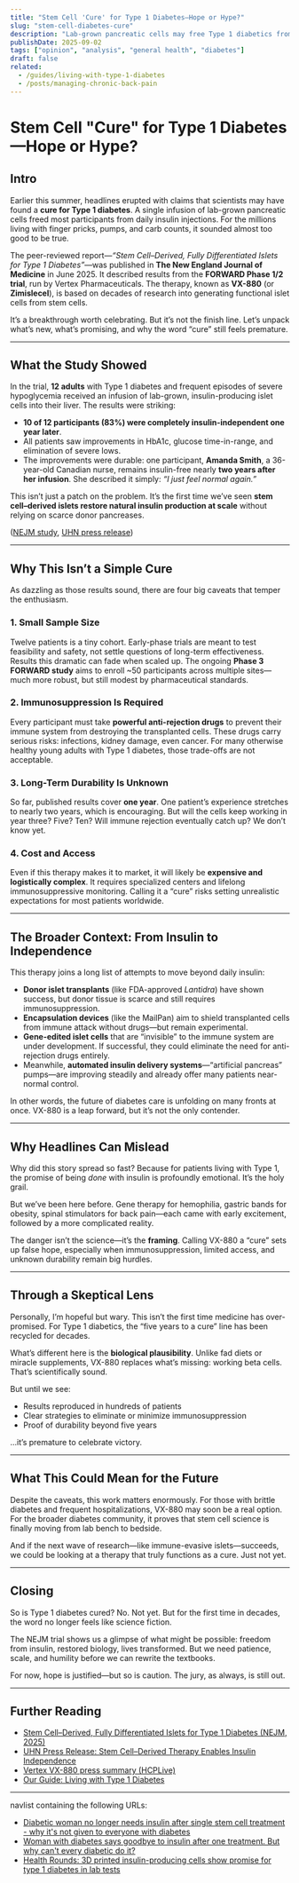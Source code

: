 ```yaml
---
title: "Stem Cell 'Cure' for Type 1 Diabetes—Hope or Hype?"
slug: "stem-cell-diabetes-cure"
description: "Lab-grown pancreatic cells may free Type 1 diabetics from insulin—but are we ready to call it a cure?"
publishDate: 2025-09-02
tags: ["opinion", "analysis", "general health", "diabetes"]
draft: false
related:
  - /guides/living-with-type-1-diabetes
  - /posts/managing-chronic-back-pain
---
```


# Stem Cell "Cure" for Type 1 Diabetes—Hope or Hype?

## Intro

Earlier this summer, headlines erupted with claims that scientists may have found a **cure for Type 1 diabetes**. A single infusion of lab-grown pancreatic cells freed most participants from daily insulin injections. For the millions living with finger pricks, pumps, and carb counts, it sounded almost too good to be true.

The peer-reviewed report—*“Stem Cell–Derived, Fully Differentiated Islets for Type 1 Diabetes”*—was published in **The New England Journal of Medicine** in June 2025. It described results from the **FORWARD Phase 1/2 trial**, run by Vertex Pharmaceuticals. The therapy, known as **VX-880** (or **Zimislecel**), is based on decades of research into generating functional islet cells from stem cells.  

It’s a breakthrough worth celebrating. But it’s not the finish line. Let’s unpack what’s new, what’s promising, and why the word “cure” still feels premature.

---

## What the Study Showed

In the trial, **12 adults** with Type 1 diabetes and frequent episodes of severe hypoglycemia received an infusion of lab-grown, insulin-producing islet cells into their liver. The results were striking:

- **10 of 12 participants (83%) were completely insulin-independent one year later**.  
- All patients saw improvements in HbA1c, glucose time-in-range, and elimination of severe lows.  
- The improvements were durable: one participant, **Amanda Smith**, a 36-year-old Canadian nurse, remains insulin-free nearly **two years after her infusion**. She described it simply: *“I just feel normal again.”*  

This isn’t just a patch on the problem. It’s the first time we’ve seen **stem cell–derived islets restore natural insulin production at scale** without relying on scarce donor pancreases.  

([NEJM study](https://www.nejm.org/doi/full/10.1056/NEJMoa2506549?utm_source=chatgpt.com), [UHN press release](https://www.uhn.ca/corporate/News/PressReleases/Pages/stem-cell-derived-therapy-enables-insulin-independence-clinical-trial-for-type1-diabetes.aspx?utm_source=chatgpt.com))

---

## Why This Isn’t a Simple Cure

As dazzling as those results sound, there are four big caveats that temper the enthusiasm.

### 1. Small Sample Size

Twelve patients is a tiny cohort. Early-phase trials are meant to test feasibility and safety, not settle questions of long-term effectiveness. Results this dramatic can fade when scaled up. The ongoing **Phase 3 FORWARD study** aims to enroll ~50 participants across multiple sites—much more robust, but still modest by pharmaceutical standards.

### 2. Immunosuppression Is Required

Every participant must take **powerful anti-rejection drugs** to prevent their immune system from destroying the transplanted cells. These drugs carry serious risks: infections, kidney damage, even cancer. For many otherwise healthy young adults with Type 1 diabetes, those trade-offs are not acceptable.

### 3. Long-Term Durability Is Unknown

So far, published results cover **one year**. One patient’s experience stretches to nearly two years, which is encouraging. But will the cells keep working in year three? Five? Ten? Will immune rejection eventually catch up? We don’t know yet.

### 4. Cost and Access

Even if this therapy makes it to market, it will likely be **expensive and logistically complex**. It requires specialized centers and lifelong immunosuppressive monitoring. Calling it a “cure” risks setting unrealistic expectations for most patients worldwide.

---

## The Broader Context: From Insulin to Independence

This therapy joins a long list of attempts to move beyond daily insulin:

- **Donor islet transplants** (like FDA-approved *Lantidra*) have shown success, but donor tissue is scarce and still requires immunosuppression.  
- **Encapsulation devices** (like the MailPan) aim to shield transplanted cells from immune attack without drugs—but remain experimental.  
- **Gene-edited islet cells** that are “invisible” to the immune system are under development. If successful, they could eliminate the need for anti-rejection drugs entirely.  
- Meanwhile, **automated insulin delivery systems**—“artificial pancreas” pumps—are improving steadily and already offer many patients near-normal control.  

In other words, the future of diabetes care is unfolding on many fronts at once. VX-880 is a leap forward, but it’s not the only contender.

---

## Why Headlines Can Mislead

Why did this story spread so fast? Because for patients living with Type 1, the promise of being *done* with insulin is profoundly emotional. It’s the holy grail.  

But we’ve been here before. Gene therapy for hemophilia, gastric bands for obesity, spinal stimulators for back pain—each came with early excitement, followed by a more complicated reality.  

The danger isn’t the science—it’s the **framing**. Calling VX-880 a “cure” sets up false hope, especially when immunosuppression, limited access, and unknown durability remain big hurdles.

---

## Through a Skeptical Lens

Personally, I’m hopeful but wary. This isn’t the first time medicine has over-promised. For Type 1 diabetics, the “five years to a cure” line has been recycled for decades.  

What’s different here is the **biological plausibility**. Unlike fad diets or miracle supplements, VX-880 replaces what’s missing: working beta cells. That’s scientifically sound.  

But until we see:  

- Results reproduced in hundreds of patients  
- Clear strategies to eliminate or minimize immunosuppression  
- Proof of durability beyond five years  

…it’s premature to celebrate victory.  

---

## What This Could Mean for the Future

Despite the caveats, this work matters enormously. For those with brittle diabetes and frequent hospitalizations, VX-880 may soon be a real option. For the broader diabetes community, it proves that stem cell science is finally moving from lab bench to bedside.  

And if the next wave of research—like immune-evasive islets—succeeds, we could be looking at a therapy that truly functions as a cure. Just not yet.  

---

## Closing

So is Type 1 diabetes cured? No. Not yet. But for the first time in decades, the word no longer feels like science fiction.  

The NEJM trial shows us a glimpse of what might be possible: freedom from insulin, restored biology, lives transformed. But we need patience, scale, and humility before we can rewrite the textbooks.  

For now, hope is justified—but so is caution. The jury, as always, is still out.

---

## Further Reading

- [Stem Cell–Derived, Fully Differentiated Islets for Type 1 Diabetes (NEJM, 2025)](https://www.nejm.org/doi/full/10.1056/NEJMoa2506549?utm_source=chatgpt.com)  
- [UHN Press Release: Stem Cell–Derived Therapy Enables Insulin Independence](https://www.uhn.ca/corporate/News/PressReleases/Pages/stem-cell-derived-therapy-enables-insulin-independence-clinical-trial-for-type1-diabetes.aspx?utm_source=chatgpt.com)  
- [Vertex VX-880 press summary (HCPLive)](https://www.hcplive.com/view/zimislecel-enables-insulin-independence-in-10-participants-with-type-1-diabetes?utm_source=chatgpt.com)  
- [Our Guide: Living with Type 1 Diabetes](/guides/living-with-type-1-diabetes)  

---

navlist containing the following URLs:
- [Diabetic woman no longer needs insulin after single stem cell treatment - why it's not given to everyone with diabetes](https://nypost.com/2025/06/23/health/diabetic-woman-no-longer-needs-insulin-after-one-stem-cell-treatment/?utm_source=chatgpt.com)
- [Woman with diabetes says goodbye to insulin after one treatment. But why can't every diabetic do it?](https://economictimes.indiatimes.com/magazines/panache/woman-with-diabetes-says-goodbye-to-insulin-after-one-treatment-but-why-cant-every-diabetic-do-it/articleshow/122045005.cms?utm_source=chatgpt.com)
- [Health Rounds: 3D printed insulin-producing cells show promise for type 1 diabetes in lab tests](https://www.reuters.com/business/healthcare-pharmaceuticals/health-rounds-3d-printed-insulin-producing-cells-show-promise-type-1-diabetes-2025-07-02/?utm_source=chatgpt.com)
